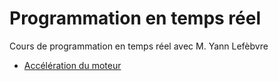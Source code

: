 # Programmation en temps réel

Cours de programmation en temps réel avec M. Yann Lefèbvre

- [Accélération du moteur](https://github.com/poudre-aux-yeux/prog-in-real-time/tree/master/Controle1)
